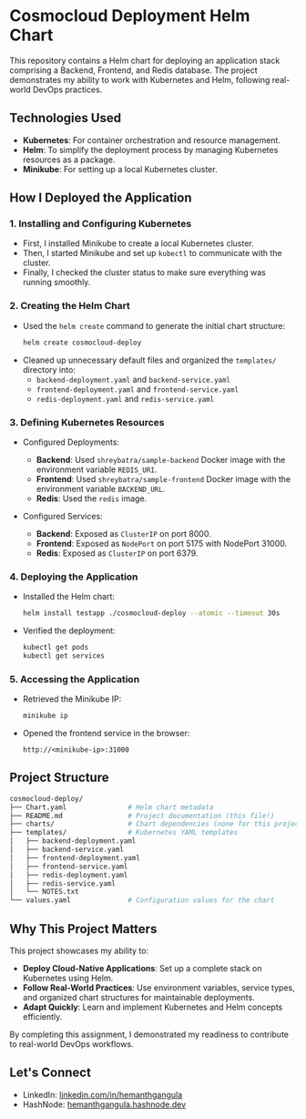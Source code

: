 # Cosmocloud Deployment Helm Chart

This repository contains a Helm chart for deploying an application stack comprising a Backend, Frontend, and Redis database. The project demonstrates my ability to work with Kubernetes and Helm, following real-world DevOps practices.

## Technologies Used
- **Kubernetes**: For container orchestration and resource management.
- **Helm**: To simplify the deployment process by managing Kubernetes resources as a package.
- **Minikube**: For setting up a local Kubernetes cluster.

## How I Deployed the Application

### 1. Installing and Configuring Kubernetes
- First, I installed Minikube to create a local Kubernetes cluster.
- Then, I started Minikube and set up `kubectl` to communicate with the cluster.
- Finally, I checked the cluster status to make sure everything was running smoothly.

### 2. Creating the Helm Chart
- Used the `helm create` command to generate the initial chart structure:
  ```bash
  helm create cosmocloud-deploy
  ```
- Cleaned up unnecessary default files and organized the `templates/` directory into:
  - `backend-deployment.yaml` and `backend-service.yaml`
  - `frontend-deployment.yaml` and `frontend-service.yaml`
  - `redis-deployment.yaml` and `redis-service.yaml`

### 3. Defining Kubernetes Resources
- Configured Deployments:
  - **Backend**: Used `shreybatra/sample-backend` Docker image with the environment variable `REDIS_URI`.
  - **Frontend**: Used `shreybatra/sample-frontend` Docker image with the environment variable `BACKEND_URL`.
  - **Redis**: Used the `redis` image.

- Configured Services:
  - **Backend**: Exposed as `ClusterIP` on port 8000.
  - **Frontend**: Exposed as `NodePort` on port 5175 with NodePort 31000.
  - **Redis**: Exposed as `ClusterIP` on port 6379.

### 4. Deploying the Application
- Installed the Helm chart:
  ```bash
  helm install testapp ./cosmocloud-deploy --atomic --timeout 30s
  ```
- Verified the deployment:
  ```bash
  kubectl get pods
  kubectl get services
  ```

### 5. Accessing the Application
- Retrieved the Minikube IP:
  ```bash
  minikube ip
  ```
- Opened the frontend service in the browser:
  ```arduino
  http://<minikube-ip>:31000
  ```

## Project Structure
```bash
cosmocloud-deploy/
├── Chart.yaml               # Helm chart metadata
├── README.md                # Project documentation (this file!)
├── charts/                  # Chart dependencies (none for this project)
├── templates/               # Kubernetes YAML templates
│   ├── backend-deployment.yaml
│   ├── backend-service.yaml
│   ├── frontend-deployment.yaml
│   ├── frontend-service.yaml
│   ├── redis-deployment.yaml
│   ├── redis-service.yaml
│   └── NOTES.txt
└── values.yaml              # Configuration values for the chart
```

## Why This Project Matters
This project showcases my ability to:
- **Deploy Cloud-Native Applications**: Set up a complete stack on Kubernetes using Helm.
- **Follow Real-World Practices**: Use environment variables, service types, and organized chart structures for maintainable deployments.
- **Adapt Quickly**: Learn and implement Kubernetes and Helm concepts efficiently.

By completing this assignment, I demonstrated my readiness to contribute to real-world DevOps workflows.

## Let's Connect
- LinkedIn: [linkedin.com/in/hemanthgangula](https://www.linkedin.com/in/hemanthgangula/)
- HashNode: [hemanthgangula.hashnode.dev](https://hemanthgangula.hashnode.dev/)
